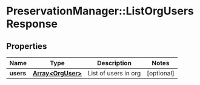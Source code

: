 # PreservationManager::ListOrgUsersResponse

## Properties
Name | Type | Description | Notes
------------ | ------------- | ------------- | -------------
**users** | [**Array&lt;OrgUser&gt;**](OrgUser.md) | List of users in org | [optional] 


